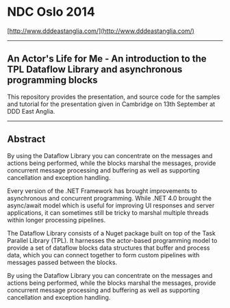 # NDC Oslo 2014 #

[http://www.dddeastanglia.com/](http://www.dddeastanglia.com/)

----------

## An Actor's Life for Me - An introduction to the TPL Dataflow Library and asynchronous programming blocks ##

This repository provides the presentation, and source code for the samples and tutorial for the presentation given in Cambridge on 13th September at DDD East Anglia.

----------

## Abstract ##

By using the Dataflow Library you can concentrate on the messages and actions being performed, while the blocks marshal the messages, provide concurrent message processing and buffering as well as supporting cancellation and exception handling.

Every version of the .NET Framework has brought improvements to asynchronous and concurrent programming. While .NET 4.0 brought the async/await model which is useful for improving UI responses and server applications, it can sometimes still be tricky to marshal multiple threads within longer processing pipelines.

The Dataflow Library consists of a Nuget package built on top of the Task Parallel Library (TPL). It harnesses the actor-based programming model to provide a set of dataflow blocks data structures that buffer and process data, which you can connect together to form custom pipelines with messages passed between the blocks.

By using the Dataflow Library you can concentrate on the messages and actions being performed, while the blocks marshal the messages, provide concurrent message processing and buffering as well as supporting cancellation and exception handling.
